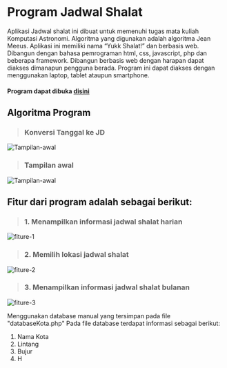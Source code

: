 # Program Jadwal Shalat

Aplikasi Jadwal shalat ini dibuat untuk memenuhi tugas mata kuliah Komputasi
Astronomi. Algoritma yang digunakan adalah algoritma Jean Meeus. Aplikasi ini
memiliki nama “Yukk Shalat!” dan berbasis web. Dibangun dengan bahasa
pemrograman html, css, javascript, php dan beberapa framework. Dibangun berbasis web dengan harapan dapat diakses dimanapun pengguna berada. Program ini dapat diakses dengan menggunakan laptop, tablet ataupun smartphone.

#### Program dapat dibuka [disini](https://www.pejalancoding.site/jadwalshalat)

## Algoritma Program
> ### Konversi Tanggal ke JD

![Tampilan-awal](https://pejalancoding.site/img/JD.PNG)

> ### Tampilan awal

![Tampilan-awal](https://pejalancoding.site/img/JS1.PNG)

## Fitur dari program adalah sebagai berikut:
> ### 1. Menampilkan informasi jadwal shalat harian

![fiture-1](https://pejalancoding.site/img/JS2.PNG)

> ### 2. Memilih lokasi jadwal shalat

![fiture-2](https://pejalancoding.site/img/JS3.PNG)

> ### 3. Menampilkan informasi jadwal shalat bulanan

![fiture-3](https://pejalancoding.site/img/JS4.PNG)

Menggunakan database manual yang tersimpan pada file "databaseKota.php"
Pada file database terdapat informasi sebagai berikut:
1. Nama Kota
2. Lintang
3. Bujur
4. H


